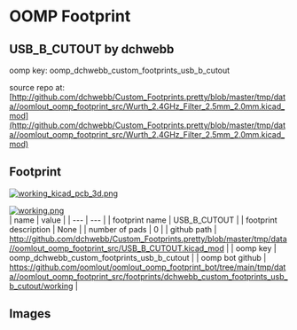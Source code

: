# OOMP Footprint  
## USB_B_CUTOUT  by dchwebb  
  
oomp key: oomp_dchwebb_custom_footprints_usb_b_cutout  
  
source repo at: [http://github.com/dchwebb/Custom_Footprints.pretty/blob/master/tmp/data//oomlout_oomp_footprint_src/Wurth_2.4GHz_Filter_2.5mm_2.0mm.kicad_mod](http://github.com/dchwebb/Custom_Footprints.pretty/blob/master/tmp/data//oomlout_oomp_footprint_src/Wurth_2.4GHz_Filter_2.5mm_2.0mm.kicad_mod)  
## Footprint  
  
[![working_kicad_pcb_3d.png](working_kicad_pcb_3d_600.png)](working_kicad_pcb_3d.png)  
  
[![working.png](working_600.png)](working.png)  
| name | value | 
| --- | --- | 
| footprint name | USB_B_CUTOUT | 
| footprint description | None | 
| number of pads | 0 | 
| github path | http://github.com/dchwebb/Custom_Footprints.pretty/blob/master/tmp/data//oomlout_oomp_footprint_src/USB_B_CUTOUT.kicad_mod | 
| oomp key | oomp_dchwebb_custom_footprints_usb_b_cutout | 
| oomp bot github | https://github.com/oomlout/oomlout_oomp_footprint_bot/tree/main/tmp/data//oomlout_oomp_footprint_src/footprints/dchwebb_custom_footprints_usb_b_cutout/working | 
## Images  

